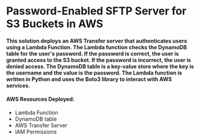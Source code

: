 # Password-Enabled SFTP Server for S3 Buckets in AWS

#### This solution deploys an AWS Transfer server that authenticates users using a Lambda Function. The Lambda function checks the DynamoDB table for the user's password. If the password is correct, the user is granted access to the S3 bucket. If the password is incorrect, the user is denied access. The DynamoDB table is a key-value store where the key is the username and the value is the password. The Lambda function is written in Python and uses the Boto3 library to interact with AWS services.

#### AWS Resources Deployed: 
- Lambda Function
- DynamoDB table
- AWS Transfer Server
- IAM Permissions 
